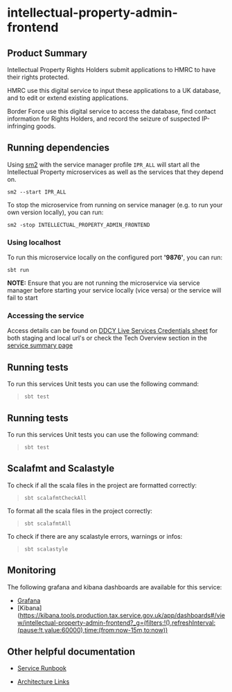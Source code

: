 
# intellectual-property-admin-frontend

## Product Summary

Intellectual Property Rights Holders submit applications to HMRC to have their rights protected.

HMRC use this digital service to input these applications to a UK database, and to edit or extend existing applications.

Border Force use this digital service to access the database, find contact information for Rights Holders, and record the seizure of suspected IP-infringing goods.


## Running dependencies

Using [sm2](https://github.com/hmrc/sm2)
with the service manager profile `IPR_ALL` will start
all the Intellectual Property microservices as well as the services
that they depend on.

```
sm2 --start IPR_ALL
```

To stop the microservice from running on service manager (e.g. to run your own version locally), you can run:

```
sm2 -stop INTELLECTUAL_PROPERTY_ADMIN_FRONTEND
```


### Using localhost

To run this microservice locally on the configured port **'9876'**, you can run:

```
sbt run 
```

**NOTE:** Ensure that you are not running the microservice via service manager before starting your service locally (vice versa) or the service will fail to start


### Accessing the service

Access details can be found on
[DDCY Live Services Credentials sheet](https://docs.google.com/spreadsheets/d/1ecLTROmzZtv97jxM-5LgoujinGxmDoAuZauu2tFoAVU/edit?gid=1186990023#gid=1186990023)
for both staging and local url's or check the Tech Overview section in the
[service summary page ](https://confluence.tools.tax.service.gov.uk/display/ELSY/PIPR+Service+Summary)


## Running tests

To run this services Unit tests you can use the following command:

> `sbt test`


## Running tests

To run this services Unit tests you can use the following command:

> `sbt test`

## Scalafmt and Scalastyle

To check if all the scala files in the project are formatted correctly:
> `sbt scalafmtCheckAll`

To format all the scala files in the project correctly:
> `sbt scalafmtAll`

To check if there are any scalastyle errors, warnings or infos:
> `sbt scalastyle`


## Monitoring

The following grafana and kibana dashboards are available for this service:

* [Grafana](https://grafana.tools.production.tax.service.gov.uk/d/intellectual-property-admin-frontend/intellectual-property-admin-frontend?orgId=1&from=now-24h&to=now&timezone=browser&var-ecsServiceName=ecs-intellectual-property-admin-frontend-public-Service-wouY8SYb7Jjt&var-ecsServicePrefix=ecs-intellectual-property-admin-frontend-public&refresh=15m)
* [Kibana](https://kibana.tools.production.tax.service.gov.uk/app/dashboards#/view/intellectual-property-admin-frontend?_g=(filters:!(),refreshInterval:(pause:!t,value:60000),time:(from:now-15m,to:now))

## Other helpful documentation

* [Service Runbook](https://confluence.tools.tax.service.gov.uk/display/ELSY/Protect+Intellectual+Property+Rights+%28PIPR%29+Runbook)

* [Architecture Links](https://confluence.tools.tax.service.gov.uk/pages/viewpage.action?pageId=876938617)

